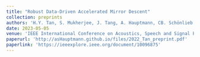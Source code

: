 ```yaml
---
title: "Robust Data-Driven Accelerated Mirror Descent"
collection: preprints
authors: 'H.Y. Tan, S. Mukherjee, J. Tang, A. Hauptmann, CB. Schönlieb'
date: 2023-05-05
venue: 'IEEE International Conference on Acoustics, Speech and Signal Processing'
paperurl: 'http://asHauptmann.github.io/files/2022_Tan_preprint.pdf'
paperlink: 'https://ieeexplore.ieee.org/document/10096875'
---
```

